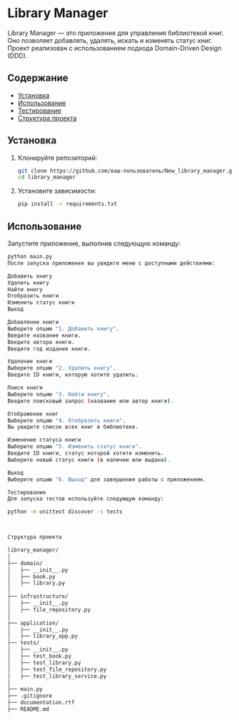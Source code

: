  # Library Manager

Library Manager — это приложение для управления библиотекой книг. Оно позволяет добавлять, удалять, искать и изменять статус книг. Проект реализован с использованием подхода Domain-Driven Design (DDD).

## Содержание

- [Установка](#установка)
- [Использование](#использование)
- [Тестирование](#тестирование)
- [Структура проекта](#структура-проекта)

## Установка

1. Клонируйте репозиторий:

    ```sh
    git clone https://github.com/ваш-пользователь/New_library_manager.git
    cd library_manager
    ```

2. Установите зависимости:

    ```sh
    pip install -r requirements.txt
    ```

## Использование

Запустите приложение, выполнив следующую команду:

```sh
python main.py
После запуска приложения вы увидите меню с доступными действиями:

Добавить книгу
Удалить книгу
Найти книгу
Отобразить книги
Изменить статус книги
Выход

Добавление книги
Выберите опцию "1. Добавить книгу".
Введите название книги.
Введите автора книги.
Введите год издания книги.

Удаление книги
Выберите опцию "2. Удалить книгу".
Введите ID книги, которую хотите удалить.

Поиск книги
Выберите опцию "3. Найти книгу".
Введите поисковый запрос (название или автор книги).

Отображение книг
Выберите опцию "4. Отобразить книги".
Вы увидите список всех книг в библиотеке.

Изменение статуса книги
Выберите опцию "5. Изменить статус книги".
Введите ID книги, статус которой хотите изменить.
Выберите новый статус книги (в наличии или выдана).

Выход
Выберите опцию "6. Выход" для завершения работы с приложением.

Тестирование
Для запуска тестов используйте следующую команду:

python -m unittest discover -s tests



Структура проекта

library_manager/
│
├── domain/
│   ├── __init__.py
│   ├── book.py
│   ├── library.py
│
├── infrastructure/
│   ├── __init__.py
│   ├── file_repository.py
│
├── application/
│   ├── __init__.py
│   ├── library_app.py
├── tests/
│   ├── __init__.py
│   ├── test_book.py
│   ├── test_library.py
│   ├── test_file_repository.py
│   ├── test_library_service.py
│
├── main.py
├── .gitignore
├── documentation.rtf
├── README.md

